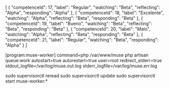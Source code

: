 [
    {
        "competenceId": 17,
        "label": "Regular",
        "watching": "Beta",
        "reflecting": "Alpha",
        "responding": "Alpha"
    },
    {
        "competenceId": 18,
        "label": "Excelente",
        "watching": "Alpha",
        "reflecting": "Beta",
        "responding": "Beta"
    },
    {
        "competenceId": 19,
        "label": "Bueno",
        "watching": "Beta",
        "reflecting": "Beta",
        "responding": "Beta"
    },
    {
        "competenceId": 20,
        "label": "Malo",
        "watching": "Alpha",
        "reflecting": "Beta",
        "responding": "Beta"
    },
    {
        "competenceId": 21,
        "label": "Regular",
        "watching": "Beta",
        "responding": "Alpha"
    }
]

[program:muse-worker]
command=php /var/www/muse php artisan queue:work
autostart=true
autorestart=true
user=root
redirect_stderr=true
stdout_logfile=/var/log/muse.out.log
stderr_logfile=/var/log/muse.err.log

sudo supervisorctl reread
sudo supervisorctl update
sudo supervisorctl start muse-worker:*